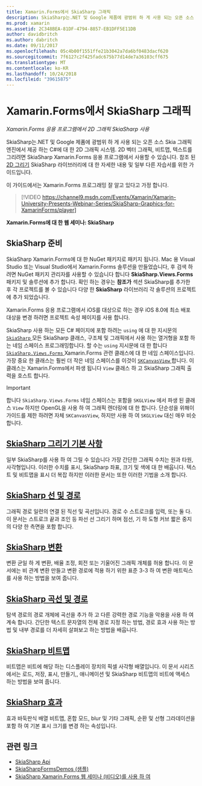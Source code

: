 ```yaml
---
title: Xamarin.Forms에서 SkiaSharp 그래픽
description: SkiaSharp는.NET 및 Google 제품에 광범위 하 게 사용 되는 오픈 소스 Skia 그래픽 엔진에서 제공 하는 C#에 대 한 2D 그래픽 시스템. 이 가이드에서는 SkiaSharp 2D 그래픽 Xamarin.Forms 응용 프로그램에서 사용 하는 방법을 설명 합니다.
ms.prod: xamarin
ms.assetid: 2C348BEA-81DF-4794-8857-EB1DFF5E11DB
author: davidbritch
ms.author: dabritch
ms.date: 09/11/2017
ms.openlocfilehash: 05c4b00f1551ffe21b3042a7da6bf0483dacf620
ms.sourcegitcommit: 7f6127c2f425fadc675b77d14de7a36103cff675
ms.translationtype: MT
ms.contentlocale: ko-KR
ms.lasthandoff: 10/24/2018
ms.locfileid: "39615875"
---
```

# <a name="skiasharp-graphics-in-xamarinforms"></a>Xamarin.Forms에서 SkiaSharp 그래픽

_Xamarin.Forms 응용 프로그램에서 2D 그래픽 SkiaSharp 사용_

SkiaSharp는.NET 및 Google 제품에 광범위 하 게 사용 되는 오픈 소스 Skia 그래픽 엔진에서 제공 하는 C#에 대 한 2D 그래픽 시스템. 2D 벡터 그래픽, 비트맵, 텍스트를 그리려면 SkiaSharp Xamarin.Forms 응용 프로그램에서 사용할 수 있습니다. 참조 된 [2D 그리기](~/graphics-games/skiasharp/index.md) SkiaSharp 라이브러리에 대 한 자세한 내용 및 일부 다른 자습서를 위한 가이드입니다.

이 가이드에서는 Xamarin.Forms 프로그래밍 잘 알고 있다고 가정 합니다.

> [!VIDEO https://channel9.msdn.com/Events/Xamarin/Xamarin-University-Presents-Webinar-Series/SkiaSharp-Graphics-for-XamarinForms/player]

**Xamarin.Forms에 대 한 웹 세미나: SkiaSharp**

## <a name="skiasharp-preliminaries"></a>SkiaSharp 준비

SkiaSharp Xamarin.Forms에 대 한 NuGet 패키지로 패키지 됩니다. Mac 용 Visual Studio 또는 Visual Studio에서 Xamarin.Forms 솔루션을 만들었습니다, 후 검색 하려면 NuGet 패키지 관리자를 사용할 수 있습니다 합니다 **SkiaSharp.Views.Forms** 패키지 및 솔루션에 추가 합니다. 확인 하는 경우는 **참조가** 섹션 SkiaSharp를 추가한 후 각 프로젝트를 볼 수 있습니다 다양 한 **SkiaSharp** 라이브러리 각 솔루션의 프로젝트에 추가 되었습니다.

Xamarin.Forms 응용 프로그램에서 iOS를 대상으로 하는 경우 iOS 8.0에 최소 배포 대상을 변경 하려면 프로젝트 속성 페이지를 사용 합니다.

SkiaSharp 사용 하는 모든 C# 페이지에 포함 하려는 `using` 에 대 한 지시문의 [ `SkiaSharp` ](xref:SkiaSharp) 모든 SkiaSharp 클래스, 구조체 및 그래픽에서 사용 하는 열거형을 포함 하는 네임 스페이스 프로그래밍합니다. 할 수는 `using` 지시문에 대 한 합니다 [ `SkiaSharp.Views.Forms` ](xref:SkiaSharp.Views.Forms) Xamarin.Forms 관련 클래스에 대 한 네임 스페이스입니다. 가장 중요 한 클래스는 훨씬 더 작은 네임 스페이스를 이것이 [ `SKCanvasView` ](xref:SkiaSharp.Views.Forms.SKCanvasView)합니다. 이 클래스는 Xamarin.Forms에서 파생 됩니다 `View` 클래스 하 고 SkiaSharp 그래픽 출력을 호스트 합니다.

> [!IMPORTANT]
> 합니다 `SkiaSharp.Views.Forms` 네임 스페이스는 포함을 `SKGLView` 에서 파생 된 클래스 `View` 하지만 OpenGL을 사용 하 여 그래픽 렌더링에 대 한 합니다. 단순성을 위해이 가이드를 제한 하려면 자체 `SKCanvasView`, 하지만 사용 하 여 `SKGLView` 대신 매우 비슷합니다.

## <a name="skiasharp-drawing-basicsbasicsindexmd"></a>[SkiaSharp 그리기 기본 사항](basics/index.md)

일부 SkiaSharp를 사용 하 여 그릴 수 있습니다 가장 간단한 그래픽 수치는 원과 타원, 사각형입니다. 이러한 수치를 표시, SkiaSharp 좌표, 크기 및 색에 대 한 배웁니다. 텍스트 및 비트맵을 표시 더 복잡 하지만 이러한 문서는 또한 이러한 기법을 소개 합니다.

## <a name="skiasharp-lines-and-pathspathsindexmd"></a>[SkiaSharp 선 및 경로](paths/index.md)

그래픽 경로 일련의 연결 된 직선 및 곡선입니다. 경로 수 스트로크를 입력, 또는 둘 다. 이 문서는 스트로크 끝과 조인 등 파선 선 그리기 하며 점선, 기 하 도형 커브 짧은 중지의 다양 한 측면을 포함 합니다.

## <a name="skiasharp-transformstransformsindexmd"></a>[SkiaSharp 변환](transforms/index.md)

변환 균일 하 게 변환, 배율 조정, 회전 또는 기울어진 그래픽 개체를 허용 합니다. 이 문서에는 비 관계 변환 만들고 변환 경로에 적용 하기 위한 표준 3-3 하 여 변환 매트릭스를 사용 하는 방법을 보여 줍니다.

## <a name="skiasharp-curves-and-pathscurvesindexmd"></a>[SkiaSharp 곡선 및 경로](curves/index.md)

탐색 경로의 경로 개체에 곡선을 추가 하 고 다른 강력한 경로 기능을 악용을 사용 하 여 계속 합니다. 간단한 텍스트 문자열의 전체 경로 지정 하는 방법, 경로 효과 사용 하는 방법 및 내부 경로를 더 자세히 살펴보고 하는 방법을 배웁니다.

## <a name="skiasharp-bitmapsbitmapsindexmd"></a>[SkiaSharp 비트맵](bitmaps/index.md)

비트맵은 비트에 해당 하는 디스플레이 장치의 픽셀 사각형 배열입니다. 이 문서 시리즈에서는 로드, 저장, 표시, 만들기,, 애니메이션 및 SkiaSharp 비트맵의 비트에 액세스 하는 방법을 보여 줍니다.

## <a name="skiasharp-effectseffectsindexmd"></a>[SkiaSharp 효과](effects/index.md)

효과 바둑판식 배열 비트맵, 혼합 모드, blur 및 기타 그래픽, 순환 및 선형 그라데이션을 포함 하 여 기본 표시 크기를 변경 하는 속성입니다.

## <a name="related-links"></a>관련 링크

- [SkiaSharp Api](https://docs.microsoft.com/dotnet/api/skiasharp)
- [SkiaSharpFormsDemos (샘플)](https://developer.xamarin.com/samples/xamarin-forms/SkiaSharpForms/Demos/)
- [SkiaSharp Xamarin.Forms 웹 세미나 (비디오)를 사용 하 여](https://channel9.msdn.com/Events/Xamarin/Xamarin-University-Presents-Webinar-Series/SkiaSharp-Graphics-for-XamarinForms)
